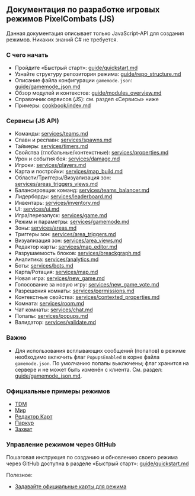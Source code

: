 ## Документация по разработке игровых режимов PixelCombats (JS)

Данная документация описывает только JavaScript-API для создания режимов. Никаких знаний C# не требуется.

### С чего начать
- Пройдите «Быстрый старт»: [guide/quickstart.md](guide/quickstart.md)
- Узнайте структуру репозитория режима: [guide/repo_structure.md](guide/repo_structure.md)
- Описание файла конфигурации `gamemode.json`: [guide/gamemode_json.md](guide/gamemode_json.md)
- Обзор модулей и контекстов: [guide/modules_overview.md](guide/modules_overview.md)
- Справочник сервисов (JS): см. раздел «Сервисы» ниже
- Примеры: [cookbook/index.md](cookbook/index.md)

### Сервисы (JS API)
- Команды: [services/teams.md](services/teams.md)
- Спавн и респавн: [services/spawns.md](services/spawns.md)
- Таймеры: [services/timers.md](services/timers.md)
- Свойства (глобальные/контекстные): [services/properties.md](services/properties.md)
- Урон и события боя: [services/damage.md](services/damage.md)
- Игроки: [services/players.md](services/players.md)
- Карта и постройки: [services/map_build.md](services/map_build.md)
- Области/Триггеры/Визуализация зон: [services/areas_triggers_views.md](services/areas_triggers_views.md)
- Балансировщик команд: [services/teams_balancer.md](services/teams_balancer.md)
- Лидерборды: [services/leaderboard.md](services/leaderboard.md)
- Инвентарь: [services/inventory.md](services/inventory.md)
- UI: [services/ui.md](services/ui.md)
- Игра/перезапуск: [services/game.md](services/game.md)
- Режим и параметры: [services/gamemode.md](services/gamemode.md)
 - Зоны: [services/areas.md](services/areas.md)
 - Триггеры зон: [services/area_triggers.md](services/area_triggers.md)
 - Визуализация зон: [services/area_views.md](services/area_views.md)
 - Редактор карты: [services/map_editor.md](services/map_editor.md)
 - Разрушаемость блоков: [services/breackgraph.md](services/breackgraph.md)
 - Аналитика: [services/analytics.md](services/analytics.md)
 - Боты: [services/bots.md](services/bots.md)
 - Карта/Ротация: [services/map.md](services/map.md)
 - Новая игра: [services/new_game.md](services/new_game.md)
 - Голосование за новую игру: [services/new_game_vote.md](services/new_game_vote.md)
 - Разрешения комнаты: [services/permissions.md](services/permissions.md)
 - Контекстные свойства: [services/contexted_properties.md](services/contexted_properties.md)
 - Комната: [services/room.md](services/room.md)
 - Чат комнаты: [services/chat.md](services/chat.md)
 - Попапы: [services/popups.md](services/popups.md)
 - Валидатор: [services/validate.md](services/validate.md)

### Важно
- Для использования всплывающих сообщений (попапов) в режиме необходимо включить флаг `PopupsEnabled` в корне файла `gamemode.json`. 
  По умолчанию попапы выключены; флаг хранится на сервере и не может быть изменён с клиента. См. раздел: [guide/gamemode_json.md](guide/gamemode_json.md).

### Официальные примеры режимов
- [TDM](https://github.com/kkohno/PixelCombats.GameModes.TDM)
- [Мир](https://github.com/kkohno/PixelCombats.GameModes.Peace)
- [Редактор Карт](https://github.com/kkohno/PixelCombats.GameModes.Editor)
- [Паркур](https://github.com/kkohno/PixelCombats.GameModes.Parcour)
- [Захват](https://github.com/kkohno/PixelCombats.GameModes.Capture)

### Управление режимом через GitHub
Пошаговая инструкция по созданию и обновлению своего режима через GitHub доступна в разделе «Быстрый старт»: [guide/quickstart.md](guide/quickstart.md)

Полезное:
- [Задавайте официальные карты для режима](GameModeOfficialMaps.md)
